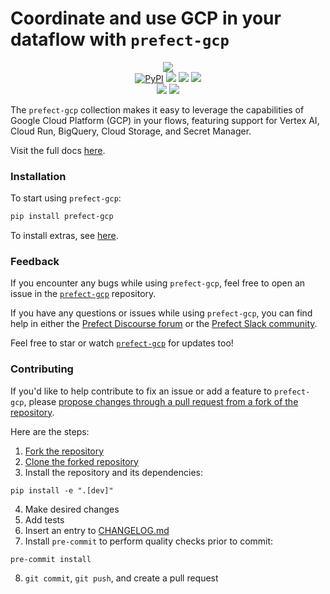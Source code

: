 # Coordinate and use GCP in your dataflow with `prefect-gcp`

<p align="center">
    <img src="https://user-images.githubusercontent.com/15331990/214915616-6369697e-bc84-400a-a584-845d795a68f2.png">
    <br>
    <a href="https://pypi.python.org/pypi/prefect-gcp/" alt="PyPI version">
        <img alt="PyPI" src="https://img.shields.io/pypi/v/prefect-gcp?color=0052FF&labelColor=090422"></a>
    <a href="https://github.com/PrefectHQ/prefect-gcp/" alt="Stars">
        <img src="https://img.shields.io/github/stars/PrefectHQ/prefect-gcp?color=0052FF&labelColor=090422" /></a>
    <a href="https://pypistats.org/packages/prefect-gcp/" alt="Downloads">
        <img src="https://img.shields.io/pypi/dm/prefect-gcp?color=0052FF&labelColor=090422" /></a>
    <a href="https://github.com/PrefectHQ/prefect-gcp/pulse" alt="Activity">
        <img src="https://img.shields.io/github/commit-activity/m/PrefectHQ/prefect-gcp?color=0052FF&labelColor=090422" /></a>
    <br>
    <a href="https://prefect-community.slack.com" alt="Slack">
        <img src="https://img.shields.io/badge/slack-join_community-red.svg?color=0052FF&labelColor=090422&logo=slack" /></a>
    <a href="https://discourse.prefect.io/" alt="Discourse">
        <img src="https://img.shields.io/badge/discourse-browse_forum-red.svg?color=0052FF&labelColor=090422&logo=discourse" /></a>
</p>

The `prefect-gcp` collection makes it easy to leverage the capabilities of Google Cloud Platform (GCP) in your flows, featuring support for Vertex AI, Cloud Run, BigQuery, Cloud Storage, and Secret Manager.

Visit the full docs [here](https://PrefectHQ.github.io/prefect-gcp).

### Installation

To start using `prefect-gcp`:

```bash
pip install prefect-gcp
```

To install extras, see [here](https://prefecthq.github.io/prefect-gcp/#installation).

### Feedback

If you encounter any bugs while using `prefect-gcp`, feel free to open an issue in the [`prefect-gcp`](https://github.com/PrefectHQ/prefect-gcp) repository.

If you have any questions or issues while using `prefect-gcp`, you can find help in either the [Prefect Discourse forum](https://discourse.prefect.io/) or the [Prefect Slack community](https://prefect.io/slack).

Feel free to star or watch [`prefect-gcp`](https://github.com/PrefectHQ/prefect-gcp) for updates too!

### Contributing

If you'd like to help contribute to fix an issue or add a feature to `prefect-gcp`, please [propose changes through a pull request from a fork of the repository](https://docs.github.com/en/pull-requests/collaborating-with-pull-requests/proposing-changes-to-your-work-with-pull-requests/creating-a-pull-request-from-a-fork).

Here are the steps:

1. [Fork the repository](https://docs.github.com/en/get-started/quickstart/fork-a-repo#forking-a-repository)
2. [Clone the forked repository](https://docs.github.com/en/get-started/quickstart/fork-a-repo#cloning-your-forked-repository)
3. Install the repository and its dependencies:
```
pip install -e ".[dev]"
```
4. Make desired changes
5. Add tests
6. Insert an entry to [CHANGELOG.md](https://github.com/PrefectHQ/prefect-gcp/blob/main/CHANGELOG.md)
7. Install `pre-commit` to perform quality checks prior to commit:
```
pre-commit install
```
8. `git commit`, `git push`, and create a pull request
